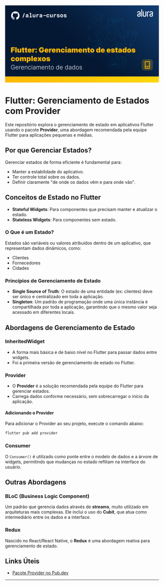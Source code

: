 ![Thumbnail GitHub](./thumb.png)

# Flutter: Gerenciamento de Estados com Provider

Este repositório explora o gerenciamento de estado em aplicativos Flutter usando o pacote **Provider**, uma abordagem recomendada pela equipe Flutter para aplicações pequenas e médias.

## Por que Gerenciar Estados?

Gerenciar estados de forma eficiente é fundamental para:
- Manter a estabilidade do aplicativo.
- Ter controle total sobre os dados.
- Definir claramente "de onde os dados vêm e para onde vão".

## Conceitos de Estado no Flutter

- **Stateful Widgets**: Para componentes que precisam manter e atualizar o estado.
- **Stateless Widgets**: Para componentes sem estado.

### O Que é um Estado?
Estados são variáveis ou valores atribuídos dentro de um aplicativo, que representam dados dinâmicos, como:
- Clientes
- Fornecedores
- Cidades

### Princípios de Gerenciamento de Estado
- **Single Source of Truth**: O estado de uma entidade (ex: clientes) deve ser único e centralizado em toda a aplicação.
- **Singleton**: Um padrão de programação onde uma única instância é compartilhada por toda a aplicação, garantindo que o mesmo valor seja acessado em diferentes locais.

## Abordagens de Gerenciamento de Estado

### InheritedWidget
- A forma mais básica e de baixo nível no Flutter para passar dados entre widgets.
- Foi a primeira versão de gerenciamento de estado no Flutter.

### Provider
- O **Provider** é a solução recomendada pela equipe do Flutter para gerenciar estados.
- Carrega dados conforme necessário, sem sobrecarregar o início da aplicação.

#### Adicionando o Provider
Para adicionar o Provider ao seu projeto, execute o comando abaixo:

```bash
flutter pub add provider
```

### Consumer
O `Consumer()` é utilizado como ponte entre o modelo de dados e a árvore de widgets, permitindo que mudanças no estado reflitam na interface do usuário.

## Outras Abordagens

### BLoC (Business Logic Component)
Um padrão que gerencia dados através de **streams**, muito utilizado em arquiteturas mais complexas. Ele inclui o uso do **Cubit**, que atua como intermediário entre os dados e a interface.

### Redux
Nascido no React/React Native, o **Redux** é uma abordagem reativa para gerenciamento de estado.

## Links Úteis
- [Pacote Provider no Pub.dev](https://pub.dev/packages/provider)

---
